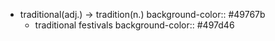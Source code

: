 - traditional(adj.) -> tradition(n.)
  background-color:: #49767b
	- traditional festivals
	  background-color:: #497d46